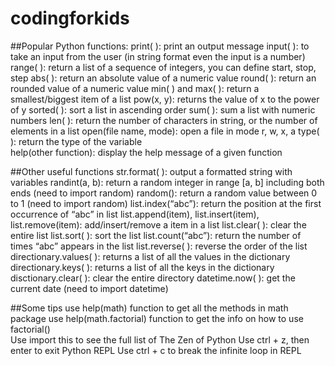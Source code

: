 # codingforkids

##Popular Python functions:
print( ): print an output message
input( ): to take an input from the user (in string format even the input is a number)
range( ): return a list of a sequence of integers, you can define start, stop, step
abs( ): return an absolute value of a numeric value
round( ): return an rounded value of a numeric value
min( ) and max( ): return a smallest/biggest item of a list 
pow(x, y): returns the value of x to the power of y
sorted( ): sort a list in ascending order
sum( ): sum a list with numeric numbers
len( ): return the number of characters in string, or the number of elements in a list
open(file name, mode): open a file in mode r, w, x, a
type( ): return the type of the variable  
help(other function): display the help message of a given function

##Other useful functions
str.format( ): output a formatted string with variables
randint(a, b): return a random integer in range [a, b] including both ends (need to import random)
random(): return a random value between 0 to 1 (need to import random)
list.index(“abc”): return the position at the first occurrence of “abc” in list
list.append(item), list.insert(item), list.remove(item): add/insert/remove a item in a list
list.clear( ): clear the entire list
list.sort( ): sort the list
list.count(“abc”): return the number of times “abc” appears in the list
list.reverse( ): reverse the order of the list
directionary.values( ): returns a list of all the values in the dictionary
directionary.keys( ): returns a list of all the keys in the dictionary
disctionary.clear( ): clear the entire directory
datetime.now( ):  get the current date (need to import datetime)

##Some tips
use help(math) function to get all the methods in math package
use help(math.factorial) function to get the info on how to use factorial()  
Use import this to see the full list of The Zen of Python
Use ctrl + z, then enter to exit Python REPL
Use ctrl + c to break the infinite loop in REPL




